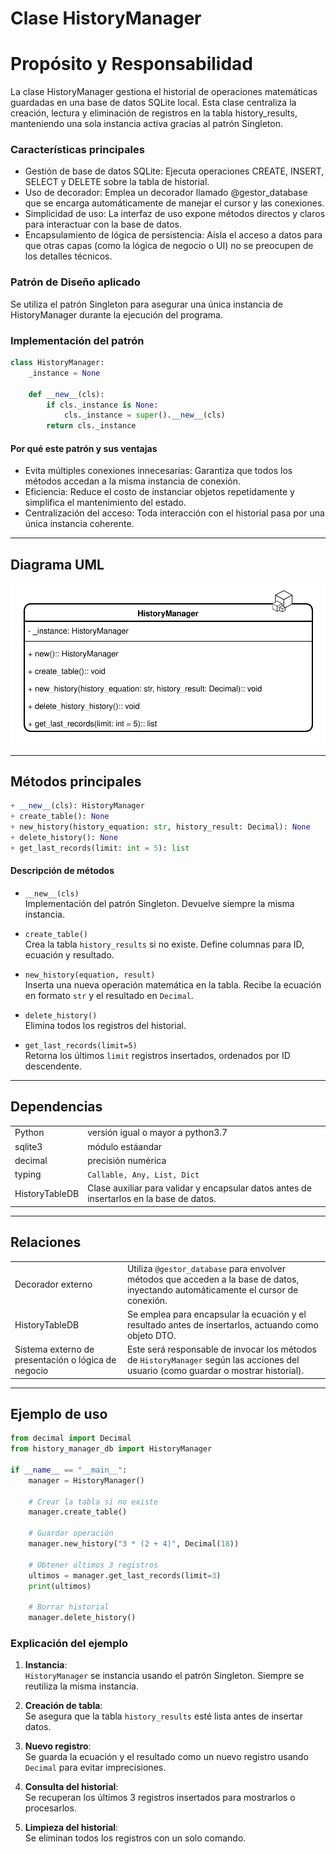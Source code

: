 # Clase **HistoryManager**

# Propósito y Responsabilidad
La clase HistoryManager gestiona el historial de operaciones matemáticas guardadas en una base de datos SQLite local. Esta clase centraliza la creación, lectura y eliminación de registros en la tabla history_results, manteniendo una sola instancia activa gracias al patrón Singleton.

### Características principales
- Gestión de base de datos SQLite: Ejecuta operaciones CREATE, INSERT, SELECT y DELETE sobre la tabla de historial.
- Uso de decorador: Emplea un decorador llamado @gestor_database que se encarga automáticamente de manejar el cursor y las conexiones.
- Simplicidad de uso: La interfaz de uso expone métodos directos y claros para interactuar con la base de datos.
- Encapsulamiento de lógica de persistencia: Aísla el acceso a datos para que otras capas (como la lógica de negocio o UI) no se preocupen de los detalles técnicos.

### Patrón de Diseño aplicado
Se utiliza el patrón Singleton para asegurar una única instancia de HistoryManager durante la ejecución del programa.

### Implementación del patrón
```python
class HistoryManager:
    _instance = None

    def __new__(cls):
        if cls._instance is None:
            cls._instance = super().__new__(cls)
        return cls._instance
```

#### Por qué este patrón y sus ventajas
- Evita múltiples conexiones innecesarias: Garantiza que todos los métodos accedan a la misma instancia de conexión.
- Eficiencia: Reduce el costo de instanciar objetos repetidamente y simplifica el mantenimiento del estado.
- Centralización del acceso: Toda interacción con el historial pasa por una única instancia coherente.

---
## Diagrama UML
![HistoryManager UML](uml/uml_history_manager.svg)

---
## Métodos principales

```python
+ __new__(cls): HistoryManager
+ create_table(): None
+ new_history(history_equation: str, history_result: Decimal): None
+ delete_history(): None
+ get_last_records(limit: int = 5): list
```

#### Descripción de métodos

- `__new__(cls)`  
    Implementación del patrón Singleton. Devuelve siempre la misma instancia.
    
- `create_table()`  
    Crea la tabla `history_results` si no existe. Define columnas para ID, ecuación y resultado.
    
- `new_history(equation, result)`  
    Inserta una nueva operación matemática en la tabla. Recibe la ecuación en formato `str` y el resultado en `Decimal`.
    
- `delete_history()`  
    Elimina todos los registros del historial.
    
- `get_last_records(limit=5)`  
    Retorna los últimos `limit` registros insertados, ordenados por ID descendente.
    
---
## Dependencias

|                |                                                                                          |
| -------------- | ---------------------------------------------------------------------------------------- |
| Python         | versión igual o mayor a python3.7                                                        |
| sqlite3        | módulo estáandar                                                                         |
| decimal        | precisión numérica                                                                       |
| typing         | `Callable, Any, List, Dict`                                                              |
| HistoryTableDB | Clase auxiliar para validar y encapsular datos antes de insertarlos en la base de datos. |
  
---
## Relaciones

|                                                     |                                                                                                                                     |
| --------------------------------------------------- | ----------------------------------------------------------------------------------------------------------------------------------- |
| Decorador externo                                   | Utiliza `@gestor_database` para envolver métodos que acceden a la base de datos, inyectando automáticamente el cursor de conexión.  |
| HistoryTableDB                                      | Se emplea para encapsular la ecuación y el resultado antes de insertarlos, actuando como objeto DTO.                                |
| Sistema externo de presentación o lógica de negocio | Este será responsable de invocar los métodos de `HistoryManager` según las acciones del usuario (como guardar o mostrar historial). |

---
## Ejemplo de uso
```python
from decimal import Decimal
from history_manager_db import HistoryManager

if __name__ == "__main__":
    manager = HistoryManager()

    # Crear la tabla si no existe
    manager.create_table()

    # Guardar operación
    manager.new_history("3 * (2 + 4)", Decimal(18))

    # Obtener últimos 3 registros
    ultimos = manager.get_last_records(limit=3)
    print(ultimos)

    # Borrar historial
    manager.delete_history()
```

### Explicación del ejemplo

1. **Instancia**:  
    `HistoryManager` se instancia usando el patrón Singleton. Siempre se reutiliza la misma instancia.
    
2. **Creación de tabla**:  
    Se asegura que la tabla `history_results` esté lista antes de insertar datos.
    
3. **Nuevo registro**:  
    Se guarda la ecuación y el resultado como un nuevo registro usando `Decimal` para evitar imprecisiones.
    
4. **Consulta del historial**:  
    Se recuperan los últimos 3 registros insertados para mostrarlos o procesarlos.
    
5. **Limpieza del historial**:  
    Se eliminan todos los registros con un solo comando.
